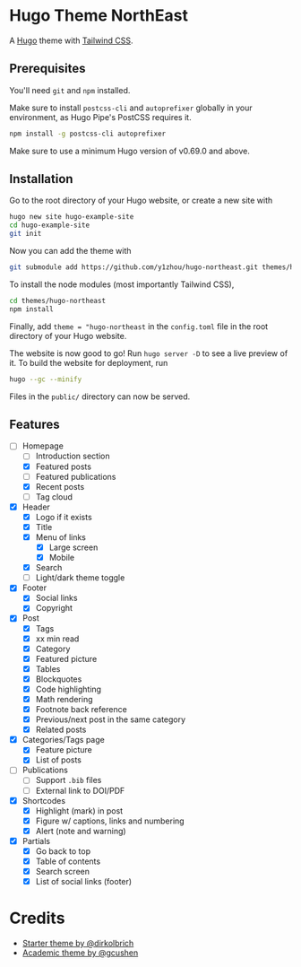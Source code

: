 # Hugo Theme NorthEast

A [Hugo](https://gohugo.io) theme with [Tailwind CSS](https://tailwindcss.com).

## Prerequisites

You'll need `git` and `npm` installed.

Make sure to install `postcss-cli` and `autoprefixer` globally in your environment, as Hugo Pipe's PostCSS requires it.

```bash
npm install -g postcss-cli autoprefixer
```

Make sure to use a minimum Hugo version of v0.69.0 and above.

## Installation

Go to the root directory of your Hugo website, or create a new site with

```bash
hugo new site hugo-example-site
cd hugo-example-site
git init
```

Now you can add the theme with

```bash
git submodule add https://github.com/y1zhou/hugo-northeast.git themes/hugo-northeast
```

To install the node modules (most importantly Tailwind CSS),

```bash
cd themes/hugo-northeast
npm install
```

Finally, add `theme = "hugo-northeast` in the `config.toml` file in the root directory of your Hugo website.

The website is now good to go! Run `hugo server -D` to see a live preview of it. To build the website for deployment, run

```bash
hugo --gc --minify
```

Files in the `public/` directory can now be served.

## Features

-   [ ] Homepage
    -   [ ] Introduction section
    -   [x] Featured posts
    -   [ ] Featured publications
    -   [x] Recent posts
    -   [ ] Tag cloud
-   [x] Header
    -   [x] Logo if it exists
    -   [x] Title
    -   [x] Menu of links
        -   [x] Large screen
        -   [x] Mobile
    -   [x] Search
    -   [ ] Light/dark theme toggle
-   [x] Footer
    -   [x] Social links
    -   [x] Copyright
-   [x] Post
    -   [x] Tags
    -   [x] xx min read
    -   [x] Category
    -   [x] Featured picture
    -   [x] Tables
    -   [x] Blockquotes
    -   [x] Code highlighting
    -   [x] Math rendering
    -   [x] Footnote back reference
    -   [x] Previous/next post in the same category
    -   [x] Related posts
-   [x] Categories/Tags page
    -   [x] Feature picture
    -   [x] List of posts
-   [ ] Publications
    -   [ ] Support `.bib` files
    -   [ ] External link to DOI/PDF
-   [x] Shortcodes
    -   [x] Highlight (mark) in post
    -   [x] Figure w/ captions, links and numbering
    -   [x] Alert (note and warning)
-   [x] Partials
    -   [x] Go back to top
    -   [x] Table of contents
    -   [x] Search screen
    -   [x] List of social links (footer)

# Credits

-   [Starter theme by @dirkolbrich](https://github.com/dirkolbrich/hugo-theme-tailwindcss-starter)
-   [Academic theme by @gcushen](https://sourcethemes.com/academic/)

